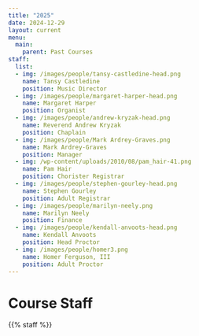 ```yaml
---
title: "2025"
date: 2024-12-29
layout: current
menu:
  main:
    parent: Past Courses
staff:
  list:
  - img: /images/people/tansy-castledine-head.png
    name: Tansy Castledine
    position: Music Director
  - img: /images/people/margaret-harper-head.png
    name: Margaret Harper
    position: Organist
  - img: /images/people/andrew-kryzak-head.png
    name: Reverend Andrew Kryzak
    position: Chaplain
  - img: /images/people/Mark Ardrey-Graves.png
    name: Mark Ardrey-Graves
    position: Manager
  - img: /wp-content/uploads/2010/08/pam_hair-41.png
    name: Pam Hair
    position: Chorister Registrar
  - img: /images/people/stephen-gourley-head.png
    name: Stephen Gourley
    position: Adult Registrar
  - img: /images/people/marilyn-neely.png
    name: Marilyn Neely
    position: Finance
  - img: /images/people/kendall-anvoots-head.png
    name: Kendall Anvoots
    position: Head Proctor
  - img: /images/people/homer3.png
    name: Homer Ferguson, III
    position: Adult Proctor
---
```


# Course Staff

{{% staff %}}

